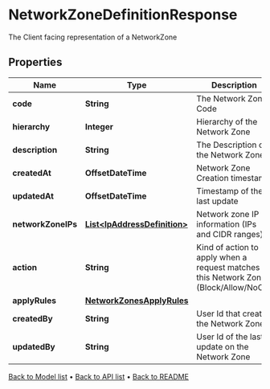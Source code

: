 

# NetworkZoneDefinitionResponse

The Client facing representation of a NetworkZone

## Properties

| Name | Type | Description | Notes |
|------------ | ------------- | ------------- | -------------|
|**code** | **String** | The Network Zone Code |  [optional] |
|**hierarchy** | **Integer** | Hierarchy of the Network Zone |  [optional] |
|**description** | **String** | The Description of the Network Zone |  [optional] |
|**createdAt** | **OffsetDateTime** | Network Zone Creation timestamp |  [optional] |
|**updatedAt** | **OffsetDateTime** | Timestamp of the last update |  [optional] |
|**networkZoneIPs** | [**List&lt;IpAddressDefinition&gt;**](IpAddressDefinition.md) | Network zone IP information (IPs and CIDR ranges) |  [optional] |
|**action** | **String** | Kind of action to apply when a request matches this Network Zone (Block/Allow/NoOp) |  [optional] |
|**applyRules** | [**NetworkZonesApplyRules**](NetworkZonesApplyRules.md) |  |  [optional] |
|**createdBy** | **String** | User Id that created the Network Zone |  [optional] |
|**updatedBy** | **String** | User Id of the last update on the Network Zone |  [optional] |



[Back to Model list](../README.md#documentation-for-models) &#8226; [Back to API list](../README.md#documentation-for-api-endpoints) &#8226; [Back to README](../README.md)


